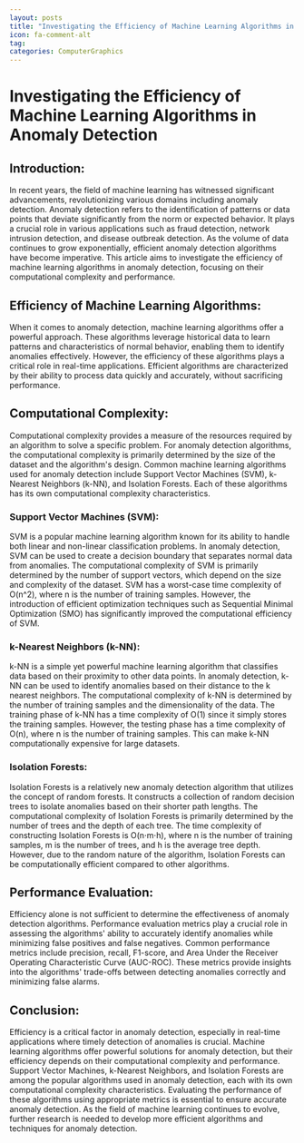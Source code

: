 ```yaml
---
layout: posts
title: "Investigating the Efficiency of Machine Learning Algorithms in Anomaly Detection"
icon: fa-comment-alt
tag:      
categories: ComputerGraphics
---
```



# Investigating the Efficiency of Machine Learning Algorithms in Anomaly Detection

## Introduction:

In recent years, the field of machine learning has witnessed significant advancements, revolutionizing various domains including anomaly detection. Anomaly detection refers to the identification of patterns or data points that deviate significantly from the norm or expected behavior. It plays a crucial role in various applications such as fraud detection, network intrusion detection, and disease outbreak detection. As the volume of data continues to grow exponentially, efficient anomaly detection algorithms have become imperative. This article aims to investigate the efficiency of machine learning algorithms in anomaly detection, focusing on their computational complexity and performance.

## Efficiency of Machine Learning Algorithms:

When it comes to anomaly detection, machine learning algorithms offer a powerful approach. These algorithms leverage historical data to learn patterns and characteristics of normal behavior, enabling them to identify anomalies effectively. However, the efficiency of these algorithms plays a critical role in real-time applications. Efficient algorithms are characterized by their ability to process data quickly and accurately, without sacrificing performance.

## Computational Complexity:

Computational complexity provides a measure of the resources required by an algorithm to solve a specific problem. For anomaly detection algorithms, the computational complexity is primarily determined by the size of the dataset and the algorithm's design. Common machine learning algorithms used for anomaly detection include Support Vector Machines (SVM), k-Nearest Neighbors (k-NN), and Isolation Forests. Each of these algorithms has its own computational complexity characteristics.

### Support Vector Machines (SVM):

SVM is a popular machine learning algorithm known for its ability to handle both linear and non-linear classification problems. In anomaly detection, SVM can be used to create a decision boundary that separates normal data from anomalies. The computational complexity of SVM is primarily determined by the number of support vectors, which depend on the size and complexity of the dataset. SVM has a worst-case time complexity of O(n^2), where n is the number of training samples. However, the introduction of efficient optimization techniques such as Sequential Minimal Optimization (SMO) has significantly improved the computational efficiency of SVM.

### k-Nearest Neighbors (k-NN):

k-NN is a simple yet powerful machine learning algorithm that classifies data based on their proximity to other data points. In anomaly detection, k-NN can be used to identify anomalies based on their distance to the k nearest neighbors. The computational complexity of k-NN is determined by the number of training samples and the dimensionality of the data. The training phase of k-NN has a time complexity of O(1) since it simply stores the training samples. However, the testing phase has a time complexity of O(n), where n is the number of training samples. This can make k-NN computationally expensive for large datasets.

### Isolation Forests:

Isolation Forests is a relatively new anomaly detection algorithm that utilizes the concept of random forests. It constructs a collection of random decision trees to isolate anomalies based on their shorter path lengths. The computational complexity of Isolation Forests is primarily determined by the number of trees and the depth of each tree. The time complexity of constructing Isolation Forests is O(n⋅m⋅h), where n is the number of training samples, m is the number of trees, and h is the average tree depth. However, due to the random nature of the algorithm, Isolation Forests can be computationally efficient compared to other algorithms.

## Performance Evaluation:

Efficiency alone is not sufficient to determine the effectiveness of anomaly detection algorithms. Performance evaluation metrics play a crucial role in assessing the algorithms' ability to accurately identify anomalies while minimizing false positives and false negatives. Common performance metrics include precision, recall, F1-score, and Area Under the Receiver Operating Characteristic Curve (AUC-ROC). These metrics provide insights into the algorithms' trade-offs between detecting anomalies correctly and minimizing false alarms.

## Conclusion:

Efficiency is a critical factor in anomaly detection, especially in real-time applications where timely detection of anomalies is crucial. Machine learning algorithms offer powerful solutions for anomaly detection, but their efficiency depends on their computational complexity and performance. Support Vector Machines, k-Nearest Neighbors, and Isolation Forests are among the popular algorithms used in anomaly detection, each with its own computational complexity characteristics. Evaluating the performance of these algorithms using appropriate metrics is essential to ensure accurate anomaly detection. As the field of machine learning continues to evolve, further research is needed to develop more efficient algorithms and techniques for anomaly detection.